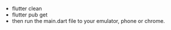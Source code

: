 - flutter clean
- flutter pub get
- then run the main.dart file to your emulator, phone or chrome.
    
